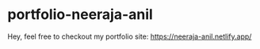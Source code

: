 # portfolio-neeraja-anil
Hey, feel free to checkout my portfolio
site: https://neeraja-anil.netlify.app/
